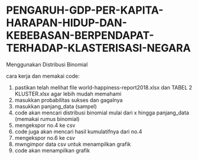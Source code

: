 # PENGARUH-GDP-PER-KAPITA-HARAPAN-HIDUP-DAN-KEBEBASAN-BERPENDAPAT-TERHADAP-KLASTERISASI-NEGARA
Menggunakan Distribusi Binomial 

cara kerja dan memakai code:
1. pastikan telah melihat file world-happiness-report2018.xlsx dan TABEL 2 KLUSTER.xlsx agar lebih mudah memahami
2. masukkan probabilitas sukses dan gagalnya
3. masukkan panjang_data (sampel)
4. code akan mencari distribusi binomial mulai dari x hingga panjang_data (memakai rumus binomial)
5. mengekspor no.4 ke csv
6. code juga akan mencari hasil kumulatifnya dari no.4
7. mengekspor no.6 ke csv
8. mwngimpor data csv untuk menampilkan grafik
9. code akan menampilkan grafik

